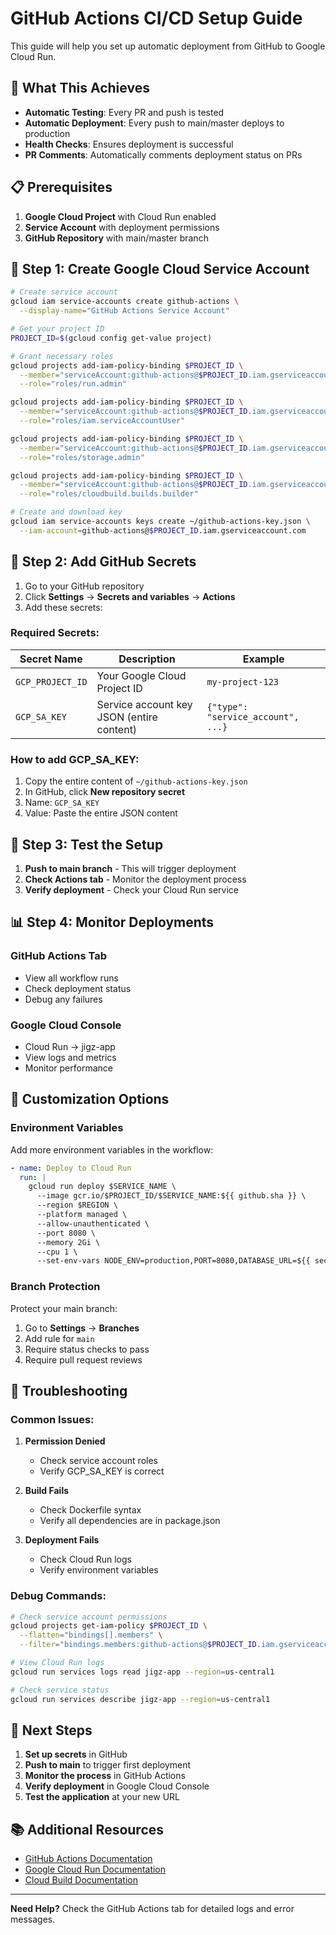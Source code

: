 # GitHub Actions CI/CD Setup Guide

This guide will help you set up automatic deployment from GitHub to Google Cloud Run.

## 🚀 What This Achieves

- **Automatic Testing**: Every PR and push is tested
- **Automatic Deployment**: Every push to main/master deploys to production
- **Health Checks**: Ensures deployment is successful
- **PR Comments**: Automatically comments deployment status on PRs

## 📋 Prerequisites

1. **Google Cloud Project** with Cloud Run enabled
2. **Service Account** with deployment permissions
3. **GitHub Repository** with main/master branch

## 🔑 Step 1: Create Google Cloud Service Account

```bash
# Create service account
gcloud iam service-accounts create github-actions \
  --display-name="GitHub Actions Service Account"

# Get your project ID
PROJECT_ID=$(gcloud config get-value project)

# Grant necessary roles
gcloud projects add-iam-policy-binding $PROJECT_ID \
  --member="serviceAccount:github-actions@$PROJECT_ID.iam.gserviceaccount.com" \
  --role="roles/run.admin"

gcloud projects add-iam-policy-binding $PROJECT_ID \
  --member="serviceAccount:github-actions@$PROJECT_ID.iam.gserviceaccount.com" \
  --role="roles/iam.serviceAccountUser"

gcloud projects add-iam-policy-binding $PROJECT_ID \
  --member="serviceAccount:github-actions@$PROJECT_ID.iam.gserviceaccount.com" \
  --role="roles/storage.admin"

gcloud projects add-iam-policy-binding $PROJECT_ID \
  --member="serviceAccount:github-actions@$PROJECT_ID.iam.gserviceaccount.com" \
  --role="roles/cloudbuild.builds.builder"

# Create and download key
gcloud iam service-accounts keys create ~/github-actions-key.json \
  --iam-account=github-actions@$PROJECT_ID.iam.gserviceaccount.com
```

## 🔐 Step 2: Add GitHub Secrets

1. Go to your GitHub repository
2. Click **Settings** → **Secrets and variables** → **Actions**
3. Add these secrets:

### Required Secrets:

| Secret Name | Description | Example |
|-------------|-------------|---------|
| `GCP_PROJECT_ID` | Your Google Cloud Project ID | `my-project-123` |
| `GCP_SA_KEY` | Service account key JSON (entire content) | `{"type": "service_account", ...}` |

### How to add GCP_SA_KEY:

1. Copy the entire content of `~/github-actions-key.json`
2. In GitHub, click **New repository secret**
3. Name: `GCP_SA_KEY`
4. Value: Paste the entire JSON content

## 🧪 Step 3: Test the Setup

1. **Push to main branch** - This will trigger deployment
2. **Check Actions tab** - Monitor the deployment process
3. **Verify deployment** - Check your Cloud Run service

## 📊 Step 4: Monitor Deployments

### GitHub Actions Tab
- View all workflow runs
- Check deployment status
- Debug any failures

### Google Cloud Console
- Cloud Run → jigz-app
- View logs and metrics
- Monitor performance

## 🔧 Customization Options

### Environment Variables
Add more environment variables in the workflow:

```yaml
- name: Deploy to Cloud Run
  run: |
    gcloud run deploy $SERVICE_NAME \
      --image gcr.io/$PROJECT_ID/$SERVICE_NAME:${{ github.sha }} \
      --region $REGION \
      --platform managed \
      --allow-unauthenticated \
      --port 8080 \
      --memory 2Gi \
      --cpu 1 \
      --set-env-vars NODE_ENV=production,PORT=8080,DATABASE_URL=${{ secrets.DATABASE_URL }}
```

### Branch Protection
Protect your main branch:
1. Go to **Settings** → **Branches**
2. Add rule for `main`
3. Require status checks to pass
4. Require pull request reviews

## 🚨 Troubleshooting

### Common Issues:

1. **Permission Denied**
   - Check service account roles
   - Verify GCP_SA_KEY is correct

2. **Build Fails**
   - Check Dockerfile syntax
   - Verify all dependencies are in package.json

3. **Deployment Fails**
   - Check Cloud Run logs
   - Verify environment variables

### Debug Commands:

```bash
# Check service account permissions
gcloud projects get-iam-policy $PROJECT_ID \
  --flatten="bindings[].members" \
  --filter="bindings.members:github-actions@$PROJECT_ID.iam.gserviceaccount.com"

# View Cloud Run logs
gcloud run services logs read jigz-app --region=us-central1

# Check service status
gcloud run services describe jigz-app --region=us-central1
```

## 🎯 Next Steps

1. **Set up secrets** in GitHub
2. **Push to main** to trigger first deployment
3. **Monitor the process** in GitHub Actions
4. **Verify deployment** in Google Cloud Console
5. **Test the application** at your new URL

## 📚 Additional Resources

- [GitHub Actions Documentation](https://docs.github.com/en/actions)
- [Google Cloud Run Documentation](https://cloud.google.com/run/docs)
- [Cloud Build Documentation](https://cloud.google.com/build/docs)

---

**Need Help?** Check the GitHub Actions tab for detailed logs and error messages.

